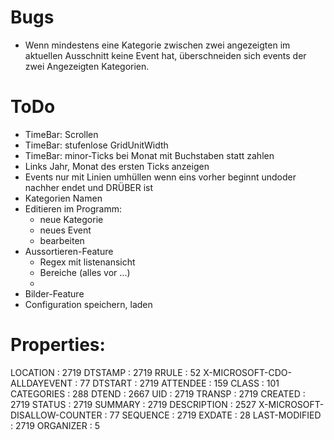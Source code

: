 # Bugs

-	Wenn mindestens eine Kategorie zwischen zwei angezeigten im aktuellen Ausschnitt keine Event hat, überschneiden sich events der zwei Angezeigten Kategorien.

# ToDo

-	TimeBar: Scrollen
-	TimeBar: stufenlose GridUnitWidth
-	TimeBar: minor-Ticks bei Monat mit Buchstaben statt zahlen
-	Links Jahr, Monat des ersten Ticks anzeigen
-	Events nur mit Linien umhüllen wenn eins vorher beginnt undoder nachher endet und DRÜBER ist
-	Kategorien Namen
-	Editieren im Programm:
	-	neue Kategorie
	-	neues Event
	-	bearbeiten
-	Aussortieren-Feature
	-	Regex mit listenansicht
	-	Bereiche (alles vor ...)
	-	
-	Bilder-Feature
-	Configuration speichern, laden

# Properties:
LOCATION : 2719
DTSTAMP : 2719
RRULE : 52
X-MICROSOFT-CDO-ALLDAYEVENT : 77
DTSTART : 2719
ATTENDEE : 159
CLASS : 101
CATEGORIES : 288
DTEND : 2667
UID : 2719
TRANSP : 2719
CREATED : 2719
STATUS : 2719
SUMMARY : 2719
DESCRIPTION : 2527
X-MICROSOFT-DISALLOW-COUNTER : 77
SEQUENCE : 2719
EXDATE : 28
LAST-MODIFIED : 2719
ORGANIZER : 5

